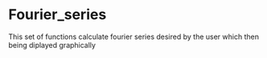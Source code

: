 # Fourier_series
This set of functions calculate fourier series desired by the user which then being diplayed graphically
